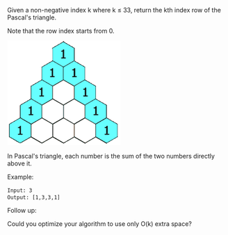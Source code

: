 Given a non-negative index k where k ≤ 33, return the kth index row of the Pascal's triangle.

Note that the row index starts from 0.

![](https://raw.githubusercontent.com/zerosrat/img-hosting/master/116.gif)

In Pascal's triangle, each number is the sum of the two numbers directly above it.

Example:
```
Input: 3
Output: [1,3,3,1]
```
Follow up:

Could you optimize your algorithm to use only O(k) extra space?